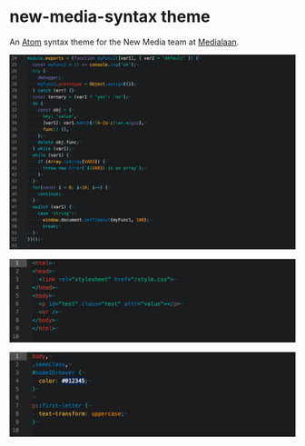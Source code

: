 # new-media-syntax theme

An [Atom](https://atom.io/) syntax theme for the New Media team at [Medialaan](http://medialaan.be/).

![JS](https://github.com/Moeriki/new-media-syntax/raw/master/atom-syntax-theme/screenshots/js.png)

![HTML](https://github.com/Moeriki/new-media-syntax/raw/master/atom-syntax-theme/screenshots/html.png)

![CSS](https://github.com/Moeriki/new-media-syntax/raw/master/atom-syntax-theme/screenshots/css.png)
